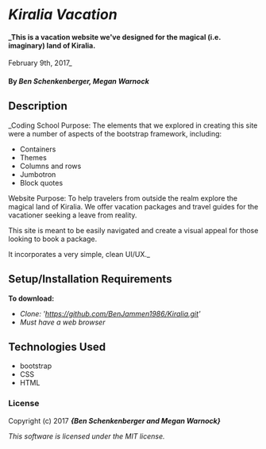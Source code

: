 # _Kiralia Vacation_

#### _This is a vacation website we've designed for the magical (i.e. imaginary) land of Kiralia.
 February 9th, 2017_

#### By _**Ben Schenkenberger, Megan Warnock**_

## Description

_Coding School Purpose: The elements that we explored in creating this site were a number of aspects of the bootstrap framework, including:
  - Containers
  - Themes
  - Columns and rows
  - Jumbotron
  - Block quotes

Website Purpose: To help travelers from outside the realm explore the magical land of Kiralia.
  We offer vacation packages and travel guides for the vacationer seeking a leave from reality.

  This site is meant to be easily navigated and create a visual appeal for those looking to book a package.

  It incorporates a very simple, clean UI/UX._
## Setup/Installation Requirements

**To download:**
* _Clone: 'https://github.com/BenJammen1986/Kiralia.git'_
* _Must have a web browser_

## Technologies Used

* bootstrap
* CSS
* HTML

### License

Copyright (c) 2017 **_{Ben Schenkenberger and Megan Warnock}_**

_This software is licensed under the MIT license._
